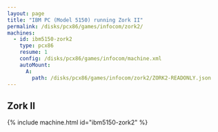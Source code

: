 ```yaml
---
layout: page
title: "IBM PC (Model 5150) running Zork II"
permalink: /disks/pcx86/games/infocom/zork2/
machines:
  - id: ibm5150-zork2
    type: pcx86
    resume: 1
    config: /disks/pcx86/games/infocom/machine.xml
    autoMount:
      A:
        path: /disks/pcx86/games/infocom/zork2/ZORK2-READONLY.json
---
```


Zork II
---

{% include machine.html id="ibm5150-zork2" %}
